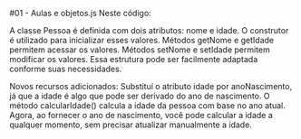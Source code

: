 #01 - Aulas e objetos.js
Neste código:

A classe Pessoa é definida com dois atributos: nome e idade.
O construtor é utilizado para inicializar esses valores.
Métodos getNome e getIdade permitem acessar os valores.
Métodos setNome e setIdade permitem modificar os valores.
Essa estrutura pode ser facilmente adaptada conforme suas necessidades.

Novos recursos adicionados:
Substituí o atributo idade por anoNascimento, já que a idade é algo que pode ser derivado do ano de nascimento.
O método calcularIdade() calcula a idade da pessoa com base no ano atual.
Agora, ao fornecer o ano de nascimento, você pode calcular a idade a qualquer momento, sem precisar atualizar manualmente a idade.
